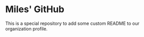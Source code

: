 # Miles' GitHub

This is a special repository to add some custom README to our organization profile.
